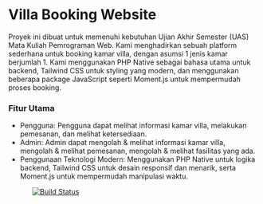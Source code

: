 # Villa Booking Website
Proyek ini dibuat untuk memenuhi kebutuhan Ujian Akhir Semester (UAS) Mata Kuliah Pemrograman Web. Kami menghadirkan sebuah platform sederhana untuk booking kamar villa, dengan asumsi 1 jenis kamar berjumlah 1. Kami menggunakan PHP Native sebagai bahasa utama untuk backend, Tailwind CSS untuk styling yang modern, dan menggunakan beberapa package JavaScript seperti Moment.js untuk mempermudah proses booking.


<h3>Fitur Utama</h3>
<ul>
  <li>Pengguna: Pengguna dapat melihat informasi kamar villa, melakukan pemesanan, dan melihat ketersediaan.</li>
  <li>Admin: Admin dapat mengolah & melihat informasi kamar villa, mengolah & melihat pemesanan, mengolah & melihat fasilitas yang ada.</li>
  <li>Penggunaan Teknologi Modern: Menggunakan PHP Native untuk logika backend, Tailwind CSS untuk desain responsif dan menarik, serta Moment.js untuk mempermudah manipulasi waktu.</li>
<ul>

[![Build Status](https://travis-ci.com/username/repository.svg?branch=master)](https://travis-ci.com/username/repository)

